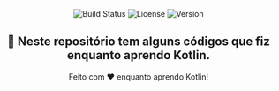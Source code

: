 <div align="center">
  <img src="https://img.shields.io/badge/build-passing-brightgreen" alt="Build Status">
  <img src="https://img.shields.io/badge/license-Apache%202.0-blue" alt="License">
  <img src="https://img.shields.io/badge/version-1.0.1-blue" alt="Version">
</div>

<div align="center">
  <h2>🎨 Neste repositório tem alguns códigos que fiz enquanto aprendo Kotlin.</h2>
</div>

<div align="center">
  <p>Feito com ❤️ enquanto aprendo Kotlin!</p>
</div>
